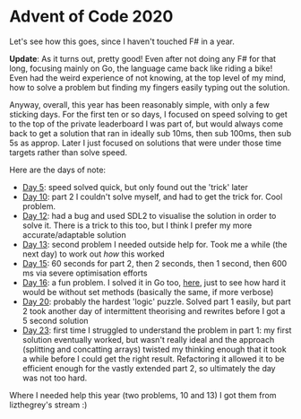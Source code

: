 # Advent of Code 2020

Let's see how this goes, since I haven't touched F# in a year.

**Update**: As it turns out, pretty good! Even after not doing any F# for that long, focusing mainly on Go, the language came back like riding a bike! Even had the weird experience of not knowing, at the top level of my mind, how to solve a problem but finding my fingers easily typing out the solution.

Anyway, overall, this year has been reasonably simple, with only a few sticking days. For the first ten or so days, I focused on speed solving to get to the top of the private leaderboard I was part of, but would always come back to get a solution that ran in ideally sub 10ms, then sub 100ms, then sub 5s as approp. Later I just focused on solutions that were under those time targets rather than solve speed.

Here are the days of note:

- [Day 5](./Day05.fs): speed solved quick, but only found out the 'trick' later
- [Day 10](./Day10.fs): part 2 I couldn't solve myself, and had to get the trick for. Cool problem.
- [Day 12](./Day12.fs): had a bug and used SDL2 to visualise the solution in order to solve it. There is a trick to this too, but I think I prefer my more accurate/adaptable solution
- [Day 13](./Day13.fs): second problem I needed outside help for. Took me a while (the next day) to work out *how* this worked
- [Day 15](./Day15.fs): 60 seconds for part 2, then 2 seconds, then 1 second, then 600 ms via severe optimisation efforts
- [Day 16](./Day16.fs): a fun problem. I solved it in Go too, [here](./Day16.go), just to see how hard it would be without set methods (basically the same, if more verbose)
- [Day 20](./Day20.fs): probably the hardest 'logic' puzzle. Solved part 1 easily, but part 2 took another day of intermittent theorising and rewrites before I got a 5 second solution
- [Day 23](./Day23.fs): first time I struggled to understand the problem in part 1: my first solution eventually worked, but wasn't really ideal and the approach (splitting and concatting arrays) twisted my thinking enough that it took a while before I could get the right result. Refactoring it allowed it to be efficient enough for the vastly extended part 2, so ultimately the day was not too hard.

Where I needed help this year (two problems, 10 and 13) I got them from lizthegrey's stream :) 